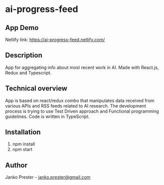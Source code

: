 # ai-progress-feed

## App Demo

Netlify link: https://ai-progress-feed.netlify.com/

## Description

App for aggregating info about most recent work in AI. Made with React.js, Redux and Typescript.

## Technical overview

App is based on react/redux combo that manipulates data received from various APIs and RSS feeds related to AI research. The development process is trying to use Test Driven approach and Functional programming guidelines. Code is written in TypeScript.

## Installation

1. npm install
2. npm start

## Author

Janko Prester - janko.prester@gmail.com
